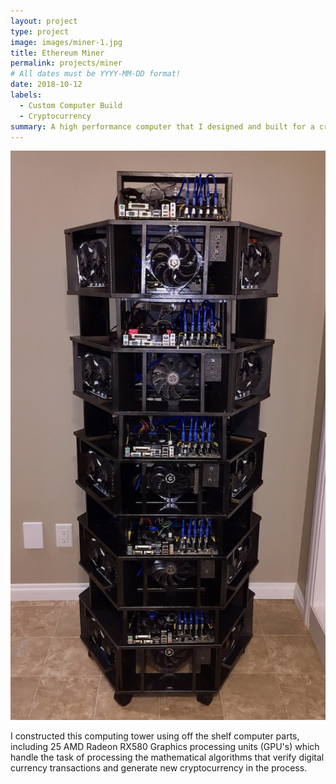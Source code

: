 ```yaml
---
layout: project
type: project
image: images/miner-1.jpg
title: Ethereum Miner
permalink: projects/miner
# All dates must be YYYY-MM-DD format!
date: 2018-10-12
labels:
  - Custom Computer Build
  - Cryptocurrency
summary: A high performance computer that I designed and built for a cryptocurrency mining venture.
---
```


<div class="ui clearing segment">
  <img class="ui medium left floated rounded image" src="../images/miner-1.jpg">
  <p>I constructed this computing tower using off the shelf computer parts, including 25 AMD Radeon RX580 Graphics processing units (GPU's) which handle the task of processing the mathematical algorithms that verify digital currency transactions and generate new cryptocurrency in the process.</p>
</div>



 
